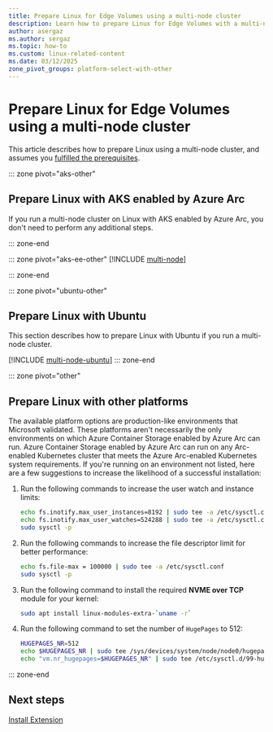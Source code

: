 ```yaml
---
title: Prepare Linux for Edge Volumes using a multi-node cluster
description: Learn how to prepare Linux for Edge Volumes with a multi-node cluster using AKS enabled by Azure Arc, Edge Essentials, or Ubuntu.
author: asergaz
ms.author: sergaz
ms.topic: how-to
ms.custom: linux-related-content
ms.date: 03/12/2025
zone_pivot_groups: platform-select-with-other
---
```


# Prepare Linux for Edge Volumes using a multi-node cluster

This article describes how to prepare Linux using a multi-node cluster, and assumes you [fulfilled the prerequisites](prepare-linux-edge-volumes.md#prerequisites).

::: zone pivot="aks-other"
## Prepare Linux with AKS enabled by Azure Arc

If you run a multi-node cluster on Linux with AKS enabled by Azure Arc, you don't need to perform any additional steps.

::: zone-end

::: zone pivot="aks-ee-other"
[!INCLUDE [multi-node](includes/multi-node-edge-essentials.md)]

::: zone-end

::: zone pivot="ubuntu-other"
## Prepare Linux with Ubuntu

This section describes how to prepare Linux with Ubuntu if you run a multi-node cluster.

[!INCLUDE [multi-node-ubuntu](includes/multi-node-ubuntu.md)]
::: zone-end

::: zone pivot="other"
## Prepare Linux with other platforms

The available platform options are production-like environments that Microsoft validated. These platforms aren't necessarily the only environments on which Azure Container Storage enabled by Azure Arc can run. Azure Container Storage enabled by Azure Arc can run on any Arc-enabled Kubernetes cluster that meets the Azure Arc-enabled Kubernetes system requirements. If you're running on an environment not listed, here are a few suggestions to increase the likelihood of a successful installation:

1. Run the following commands to increase the user watch and instance limits:

   ```bash
   echo fs.inotify.max_user_instances=8192 | sudo tee -a /etc/sysctl.conf
   echo fs.inotify.max_user_watches=524288 | sudo tee -a /etc/sysctl.conf
   sudo sysctl -p
   ```

1. Run the following commands to increase the file descriptor limit for better performance:

   ```bash
   echo fs.file-max = 100000 | sudo tee -a /etc/sysctl.conf
   sudo sysctl -p
   ```

1. Run the following command to install the required **NVME over TCP** module for your kernel:

   ```bash
   sudo apt install linux-modules-extra-`uname -r`
   ```

1. Run the following command to set the number of `HugePages` to 512:

   ```bash
   HUGEPAGES_NR=512
   echo $HUGEPAGES_NR | sudo tee /sys/devices/system/node/node0/hugepages/hugepages-2048kB/nr_hugepages
   echo "vm.nr_hugepages=$HUGEPAGES_NR" | sudo tee /etc/sysctl.d/99-hugepages.conf
   ```
::: zone-end

## Next steps

[Install Extension](install-edge-volumes.md)
